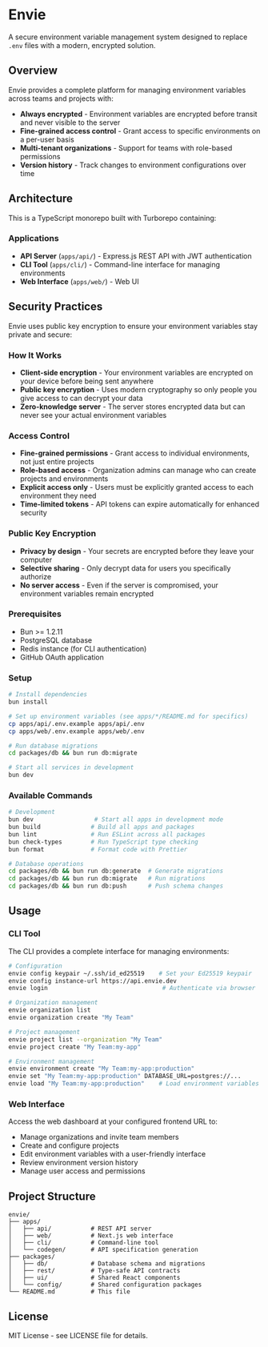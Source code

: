 # Envie

A secure environment variable management system designed to replace `.env` files with a modern, encrypted solution.

## Overview

Envie provides a complete platform for managing environment variables across teams and projects with:

- **Always encrypted** - Environment variables are encrypted before transit and never visible to the server
- **Fine-grained access control** - Grant access to specific environments on a per-user basis
- **Multi-tenant organizations** - Support for teams with role-based permissions
- **Version history** - Track changes to environment configurations over time

## Architecture

This is a TypeScript monorepo built with Turborepo containing:

### Applications
- **API Server** (`apps/api/`) - Express.js REST API with JWT authentication
- **CLI Tool** (`apps/cli/`) - Command-line interface for managing environments
- **Web Interface** (`apps/web/`) - Web UI

## Security Practices

Envie uses public key encryption to ensure your environment variables stay private and secure:

### How It Works
- **Client-side encryption** - Your environment variables are encrypted on your device before being sent anywhere
- **Public key encryption** - Uses modern cryptography so only people you give access to can decrypt your data
- **Zero-knowledge server** - The server stores encrypted data but can never see your actual environment variables

### Access Control
- **Fine-grained permissions** - Grant access to individual environments, not just entire projects
- **Role-based access** - Organization admins can manage who can create projects and environments
- **Explicit access only** - Users must be explicitly granted access to each environment they need
- **Time-limited tokens** - API tokens can expire automatically for enhanced security

### Public Key Encryption
- **Privacy by design** - Your secrets are encrypted before they leave your computer
- **Selective sharing** - Only decrypt data for users you specifically authorize
- **No server access** - Even if the server is compromised, your environment variables remain encrypted

### Prerequisites
- Bun >= 1.2.11
- PostgreSQL database
- Redis instance (for CLI authentication)
- GitHub OAuth application

### Setup
```bash
# Install dependencies
bun install

# Set up environment variables (see apps/*/README.md for specifics)
cp apps/api/.env.example apps/api/.env
cp apps/web/.env.example apps/web/.env

# Run database migrations
cd packages/db && bun run db:migrate

# Start all services in development
bun dev
```

### Available Commands
```bash
# Development
bun dev                 # Start all apps in development mode
bun build              # Build all apps and packages
bun lint               # Run ESLint across all packages
bun check-types        # Run TypeScript type checking
bun format             # Format code with Prettier

# Database operations
cd packages/db && bun run db:generate  # Generate migrations
cd packages/db && bun run db:migrate   # Run migrations
cd packages/db && bun run db:push      # Push schema changes
```

## Usage

### CLI Tool
The CLI provides a complete interface for managing environments:

```bash
# Configuration
envie config keypair ~/.ssh/id_ed25519    # Set your Ed25519 keypair
envie config instance-url https://api.envie.dev
envie login                                # Authenticate via browser

# Organization management
envie organization list
envie organization create "My Team"

# Project management
envie project list --organization "My Team"
envie project create "My Team:my-app"

# Environment management
envie environment create "My Team:my-app:production"
envie set "My Team:my-app:production" DATABASE_URL=postgres://...
envie load "My Team:my-app:production"    # Load environment variables
```

### Web Interface
Access the web dashboard at your configured frontend URL to:
- Manage organizations and invite team members
- Create and configure projects
- Edit environment variables with a user-friendly interface
- Review environment version history
- Manage user access and permissions

## Project Structure

```
envie/
├── apps/
│   ├── api/           # REST API server
│   ├── web/           # Next.js web interface
│   ├── cli/           # Command-line tool
│   └── codegen/       # API specification generation
├── packages/
│   ├── db/            # Database schema and migrations
│   ├── rest/          # Type-safe API contracts
│   ├── ui/            # Shared React components
│   └── config/        # Shared configuration packages
└── README.md          # This file
```

## License

MIT License - see LICENSE file for details.